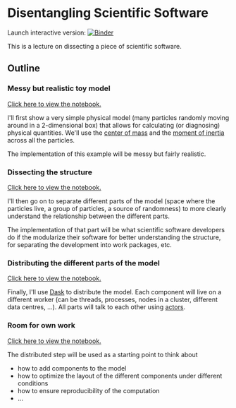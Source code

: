 # Disentangling Scientific Software

Launch interactive version: [![Binder](https://mybinder.org/badge_logo.svg)](https://mybinder.org/v2/gh/willirath/talk_disentangling_scientific_software/v2022.01.08.1?urlpath=lab/tree/00_welcome.ipynb)

This is a lecture on dissecting a piece of scientific software.

## Outline

### Messy but realistic toy model

[Click here to view the notebook.](https://nbviewer.jupyter.org/github/willirath/talk_disentangling_scientific_software/blob/v2022.01.08.1/01_a_toy_black_box.ipynb)

I'll first show a very simple physical model (many particles randomly moving around in a 2-dimensional box) that allows for calculating (or diagnosing) physical quantities.  We'll use the [center of mass](https://en.wikipedia.org/wiki/Center_of_mass) and the [moment of inertia](https://en.wikipedia.org/wiki/Moment_of_inertia) across all the particles.

The implementation of this example will be messy but fairly realistic.

### Dissecting the structure

[Click here to view the notebook.](https://nbviewer.jupyter.org/github/willirath/talk_disentangling_scientific_software/blob/v2022.01.08.1/02_separation.ipynb)

I'll then go on to separate different parts of the model (space where the particles live, a group of particles, a source of randomness) to more clearly understand the relationship between the different parts.

The implementation of that part will be what scientific software developers do if the modularize their software for better understanding the structure, for separating the development into work packages, etc.

### Distributing the different parts of the model

[Click here to view the notebook.](https://nbviewer.jupyter.org/github/willirath/talk_disentangling_scientific_software/blob/v2022.01.08.1/03_using_actors.ipynb)

Finally, I'll use [Dask](https://dask.org/) to distribute the model.  Each component will live on a different worker (can be threads, processes, nodes in a cluster, different data centres, ...).  All parts will talk to each other using [actors](https://en.wikipedia.org/wiki/Actor_model).

### Room for own work

[Click here to view the notebook.](https://nbviewer.jupyter.org/github/willirath/talk_disentangling_scientific_software/blob/v2022.01.08.1/04_go_on_from_here.ipynb)

The distributed step will be used as a starting point to think about

- how to add components to the model
- how to optimize the layout of the different components under different conditions
- how to ensure reproducibility of the computation
- ...
